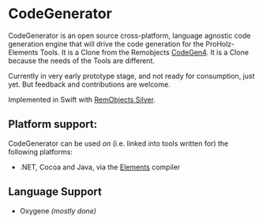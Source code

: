 ﻿# CodeGenerator

CodeGenerator is an open source cross-platform, language agnostic code generation engine that will
drive the code generation for the ProHolz-Elements Tools.
It is a Clone from the Remobjects [CodeGen4](https://github.com/remobjects/CodeGen4). It is a Clone because the needs of the Tools are different.

Currently in very early prototype stage, and not ready for consumption, just yet.
But feedback and contributions are welcome.

Implemented in Swift with [RemObjects Silver](http://elementscompiler.com/silver).

## Platform support:

CodeGenerator can be used *on* (i.e. linked into tools written for) the following platforms:

* .NET, Cocoa and Java, via the [Elements](http://elementscompiler.com) compiler

## Language Support

* Oxygene _(mostly done)_
